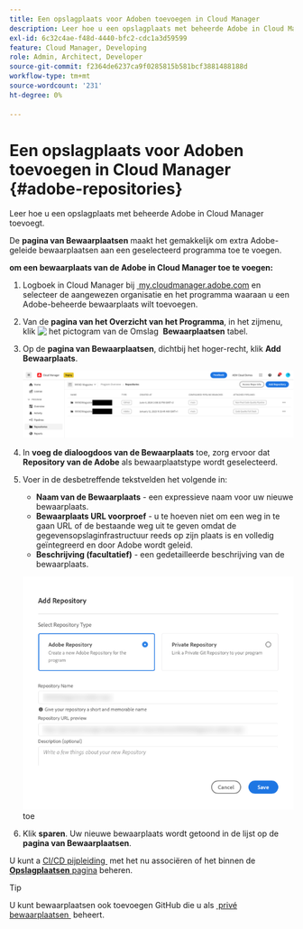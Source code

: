 ```yaml
---
title: Een opslagplaats voor Adoben toevoegen in Cloud Manager
description: Leer hoe u een opslagplaats met beheerde Adobe in Cloud Manager toevoegt.
exl-id: 6c32c4ae-f48d-4440-bfc2-cdc1a3d59599
feature: Cloud Manager, Developing
role: Admin, Architect, Developer
source-git-commit: f2364de6237ca9f0285815b581bcf3881488188d
workflow-type: tm+mt
source-wordcount: '231'
ht-degree: 0%

---
```


# Een opslagplaats voor Adoben toevoegen in Cloud Manager {#adobe-repositories}

Leer hoe u een opslagplaats met beheerde Adobe in Cloud Manager toevoegt.

De **pagina van Bewaarplaatsen** maakt het gemakkelijk om extra Adobe-geleide bewaarplaatsen aan een geselecteerd programma toe te voegen.

**om een bewaarplaats van de Adobe in Cloud Manager toe te voegen:**

1. Logboek in Cloud Manager bij [&#x200B; my.cloudmanager.adobe.com &#x200B;](https://my.cloudmanager.adobe.com/) en selecteer de aangewezen organisatie en het programma waaraan u een Adobe-beheerde bewaarplaats wilt toevoegen.

1. Van de **pagina van het Overzicht van het Programma**, in het zijmenu, klik ![&#x200B; het pictogram van de Omslag &#x200B;](https://spectrum.adobe.com/static/icons/workflow_18/Smock_Folder_18_N.svg) **Bewaarplaatsen** tabel.

1. Op de **pagina van Bewaarplaatsen**, dichtbij het hoger-recht, klik **Add Bewaarplaats**.

   ![&#x200B; toevoegen de knoop van de gegevensopslagplaats &#x200B;](assets/add-repository.png)

1. In **voeg de dialoogdoos van de Bewaarplaats** toe, zorg ervoor dat **Repository van de Adobe** als bewaarplaatstype wordt geselecteerd.

1. Voer in de desbetreffende tekstvelden het volgende in:

   * **Naam van de Bewaarplaats** - een expressieve naam voor uw nieuwe bewaarplaats.
   * **Bewaarplaats URL voorproef** - u te hoeven niet om een weg in te gaan URL of de bestaande weg uit te geven omdat de gegevensopslaginfrastructuur reeds op zijn plaats is en volledig geïntegreerd en door Adobe wordt geleid.
   * **Beschrijving (facultatief)** - een gedetailleerde beschrijving van de bewaarplaats.

   ![&#x200B; voeg de dialoogdoos van de Bewaarplaats &#x200B;](assets/add-adobe-repository.png) toe

1. Klik **sparen**.
Uw nieuwe bewaarplaats wordt getoond in de lijst op de **pagina van Bewaarplaatsen**.

U kunt a [&#x200B; CI/CD pijpleiding &#x200B;](/help/implementing/cloud-manager/configuring-pipelines/introduction-ci-cd-pipelines.md) met het nu associëren of het binnen de [**Opslagplaatsen** pagina &#x200B;](managing-repositories.md) beheren.

>[!TIP]
>
>U kunt bewaarplaatsen ook toevoegen GitHub die u als [&#x200B; privé bewaarplaatsen &#x200B;](private-repositories.md) beheert.

